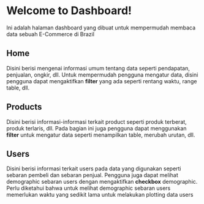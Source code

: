 # Welcome to Dashboard!

Ini adalah halaman dashboard yang dibuat untuk mempermudah membaca data sebuah E-Commerce di Brazil

## Home

Disini berisi mengenai informasi umum tentang data seperti pendapatan, penjualan, ongkir, dll.
Untuk mempermudah pengguna mengatur data, disini pengguna dapat mengaktifkan **filter** yang ada seperti rentang waktu, range table, dll.

## Products

Disini berisi informasi-informasi terkait product seperti produk terberat, produk terlaris, dll.
Pada bagian ini juga pengguna dapat menggunakan **filter** untuk mengatur data seperti menampilkan table, merubah urutan, dll.

## Users

Disini berisi informasi terkait users pada data yang digunakan seperti sebaran pembeli dan sebaran penjual. Pengguna juga dapat melihat demographic sebaran users dengan mengaktifkan **checkbox** demographic. Perlu diketahui bahwa untuk melihat demographic sebaran users memerlukan waktu yang sedikit lama untuk melakukan plotting data users 
